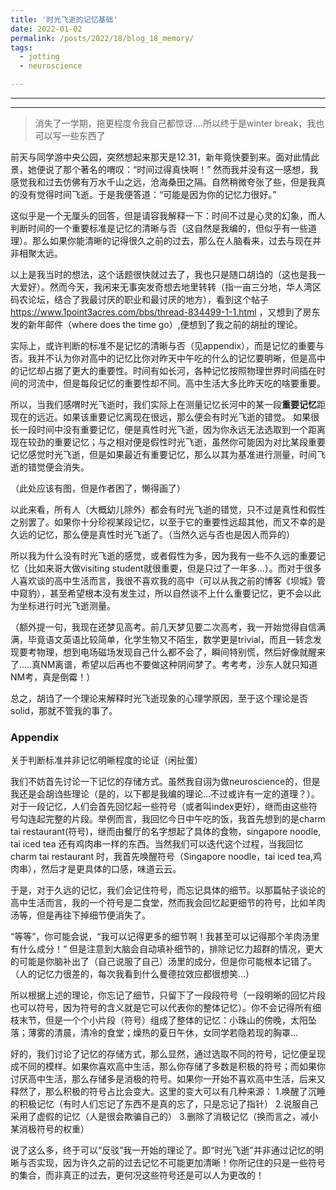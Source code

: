 ```yaml
---
title: '时光飞逝的记忆基础'
date: 2022-01-02
permalink: /posts/2022/18/blog_18_memory/
tags:
  - jotting
  - neuroscience

---
```


---

---



> 消失了一学期，拖更程度令我自己都惊讶....所以终于是winter break，我也可以写一些东西了

前天与同学游中央公园，突然想起来那天是12.31，新年竟快要到来。面对此情此景，她便说了那个著名的喟叹：“时间过得真快啊！”
然而我并没有这一感想，我感觉我和过去仿佛有万水千山之远，沧海桑田之隔。自然稍微夸张了些，但是我真的没有觉得时间飞逝。于是我便答道：“可能是因为你的记忆力很好。”

这似乎是一个无厘头的回答，但是请容我解释一下：时间不过是心灵的幻象，而人判断时间的一个重要标准是记忆的清晰与否（这自然是我编的，但似乎有一些道理）。那么如果你能清晰的记得很久之前的过去，那么在人脑看来，过去与现在并非相聚太远。

以上是我当时的想法，这个话题很快就过去了，我也只是随口胡诌的（这也是我一大爱好）。然而今天，我闲来无事突发奇想去地里转转（指一亩三分地，华人湾区码农论坛，结合了我最讨厌的职业和最讨厌的地方），看到这个帖子 https://www.1point3acres.com/bbs/thread-834499-1-1.html ，又想到了房东发的新年邮件（where does the time go）,便想到了我之前的胡扯的理论。

实际上，或许判断的标准不是记忆的清晰与否（见appendix），而是记忆的重要与否。我并不认为你对高中的记忆比你对昨天中午吃的什么的记忆要明晰，但是高中的记忆却占据了更大的重要性。时间有如长河，各种记忆按照物理世界时间插在时间的河流中，但是每段记忆的重要性却不同。高中生活大多比昨天吃的啥要重要。

所以，当我们感喟时光飞逝时，我们实际上在测量记忆长河中的某一段**重要记忆**距现在的远近。如果该重要记忆离现在很远，那么便会有时光飞逝的错觉。
如果很长一段时间中没有重要记忆，便是真性时光飞逝，因为你永远无法选取到一个距离现在较劲的重要记忆；与之相对便是假性时光飞逝，虽然你可能因为对比某段重要记忆感觉时光飞逝，但是如果最近有重要记忆，那么以其为基准进行测量，时间飞逝的错觉便会消失。

（此处应该有图，但是作者困了，懒得画了）

以此来看，所有人（大概幼儿除外）都会有时光飞逝的错觉，只不过是真性和假性之别罢了。如果你十分珍视某段记忆，以至于它的重要性远超其他，而又不幸的是久远的记忆，那么便是真性时光飞逝了。（当然久远与否也是因人而异的）

所以我为什么没有时光飞逝的感觉，或者假性为多，因为我有一些不久远的重要记忆（比如来哥大做visiting student就很重要，但是只过了一年多...）。而对于很多人喜欢谈的高中生活而言，我很不喜欢我的高中（可以从我之前的博客《坝城》管中窥豹），甚至希望根本没有发生过，所以自然谈不上什么重要记忆，更不会以此为坐标进行时光飞逝测量。

（额外提一句，我现在还梦见高考。前几天梦见要二次高考，我一开始觉得自信满满，毕竟语文英语比较简单，化学生物又不陌生，数学更是trivial，而且一转念发现要考物理，想到电场磁场发现自己什么都不会了，瞬间特别慌，然后好像就醒来了.....真NM离谱，希望以后再也不要做这种阴间梦了。考考考，沙东人就只知道NM考，真是倒霉！）

总之，胡诌了一个理论来解释时光飞逝现象的心理学原因，至于这个理论是否solid，那就不管我的事了。



### Appendix
关于判断标准并非记忆明晰程度的论证（闲扯蛋）

我们不妨首先讨论一下记忆的存储方式。虽然我自诩为做neuroscience的，但是我还是会胡诌些理论（是的，以下都是我编的理论...不过或许有一定的道理？）。对于一段记忆，人们会首先回忆起一些符号（或者叫index更好），继而由这些符号勾连起完整的片段。举例而言，我回忆今日中午吃的饭，我首先想到的是charm tai restaurant(符号)，继而由餐厅的名字想起了具体的食物，singapore noodle, tai iced tea 还有鸡肉串一样的东西。当然我们可以迭代这个过程，当我回忆charm tai restaurant 时，我首先唤醒符号（Singapore noodle，tai iced tea,鸡肉串），然后才是更具体的口感，味道云云。

于是，对于久远的记忆，我们会记住符号，而忘记具体的细节。以那篇帖子谈论的高中生活而言，我的一个符号是二食堂，然而我会回忆起更细节的符号，比如羊肉汤等，但是再往下掉细节便消失了。

“等等”，你可能会说，“我可以记得更多的细节啊！我甚至可以记得那个羊肉汤里有什么成分！“ 但是注意到大脑会自动填补细节的，排除记忆力超群的情况，更大的可能是你脑补出了（自己说服了自己）汤里的成分，但是你可能根本记错了。（人的记忆力很差的，每次我看到什么曼德拉效应都很想笑...）

所以根据上述的理论，你忘记了细节，只留下了一段段符号（一段明晰的回忆片段也可以符号，因为符号的含义就是它可以代表你的整体记忆）。你不会记得所有细枝末节，但是一个个小片段（符号）组成了整体的记忆：小珠山的傍晚，太阳坠落；薄雾的清晨，清冷的食堂；燥热的夏日午休，女同学若隐若现的胸罩...

好的，我们讨论了记忆的存储方式，那么显然，通过选取不同的符号，记忆便呈现成不同的模样。如果你喜欢高中生活，那么你存储了多数是积极的符号；而如果你讨厌高中生活，那么存储多是消极的符号。如果你一开始不喜欢高中生活，后来又释然了，那么积极的符号占比会变大。这里的变大可以有几种来源：
1.唤醒了沉睡的积极记忆（有时人们忘记了东西不是真的忘了，只是忘记了指针）
2.说服自己采用了虚假的记忆（人是很会欺骗自己的）
3.删除了消极记忆（换而言之，减小某消极符号的权重）

说了这么多，终于可以“反驳”我一开始的理论了。即“时光飞逝”并非通过记忆的明晰与否实现，因为许久之前的过去记忆不可能更加清晰！你所记住的只是一些符号的集合，而非真正的过去，更何况这些符号还是可以人为更改的！



